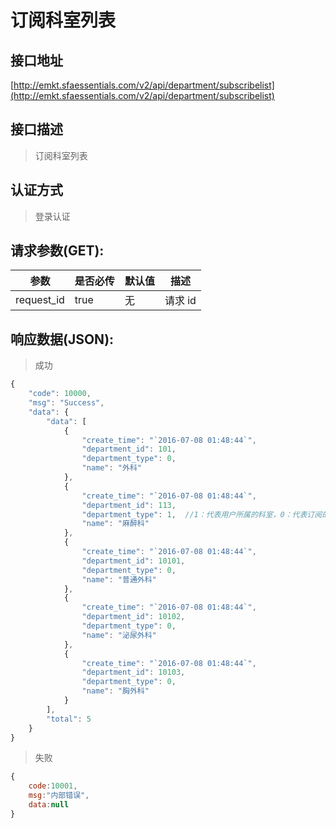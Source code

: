 # 订阅科室列表

## 接口地址

[http://emkt.sfaessentials.com/v2/api/department/subscribelist](http://emkt.sfaessentials.com/v2/api/department/subscribelist)

## 接口描述

> 订阅科室列表

## 认证方式

> 登录认证

## 请求参数(GET):

| 参数 | 是否必传 | 默认值 |  描述 | 
| ---- | ----- | ----- | ----- | 
| request_id | true | 无 | 请求 id | 




## 响应数据(JSON):
> 成功

```javascript
{
    "code": 10000,
    "msg": "Success",
    "data": {
        "data": [
            {
                "create_time": "`2016-07-08 01:48:44`",
                "department_id": 101,
                "department_type": 0,
                "name": "外科"
            },
            {
                "create_time": "`2016-07-08 01:48:44`",
                "department_id": 113,
                "department_type": 1,  //1：代表用户所属的科室，0：代表订阅的科室
                "name": "麻醉科"
            },
            {
                "create_time": "`2016-07-08 01:48:44`",
                "department_id": 10101,
                "department_type": 0,
                "name": "普通外科"
            },
            {
                "create_time": "`2016-07-08 01:48:44`",
                "department_id": 10102,
                "department_type": 0,
                "name": "泌尿外科"
            },
            {
                "create_time": "`2016-07-08 01:48:44`",
                "department_id": 10103,
                "department_type": 0,
                "name": "胸外科"
            }
        ],
        "total": 5
    }
}
```
> 失败 

```javascript
{
    code:10001,
    msg:"内部错误",
    data:null
}
```
